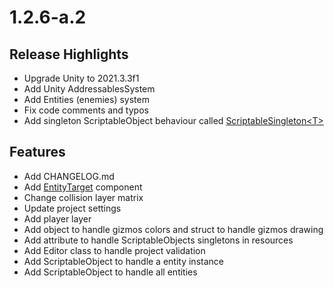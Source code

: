 ﻿# 1.2.6-a.2
## Release Highlights
- Upgrade Unity to 2021.3.3f1
- Add Unity AddressablesSystem
- Add Entities (enemies) system
- Fix code comments and typos
- Add singleton ScriptableObject behaviour called [ScriptableSingleton\<T>](Assets/Project/Runtime/Utility/ScriptableSingleton.cs)

## Features
- Add CHANGELOG.md
- Add [EntityTarget](Assets/Project/Runtime/Systems/Entities/EntityTarget.cs) component
- Change collision layer matrix
- Update project settings
- Add player layer
- Add object to handle gizmos colors and struct to handle gizmos drawing
- Add attribute to handle ScriptableObjects singletons in resources
- Add Editor class to handle project validation
- Add ScriptableObject to handle a entity instance
- Add ScriptableObject to handle all entities

